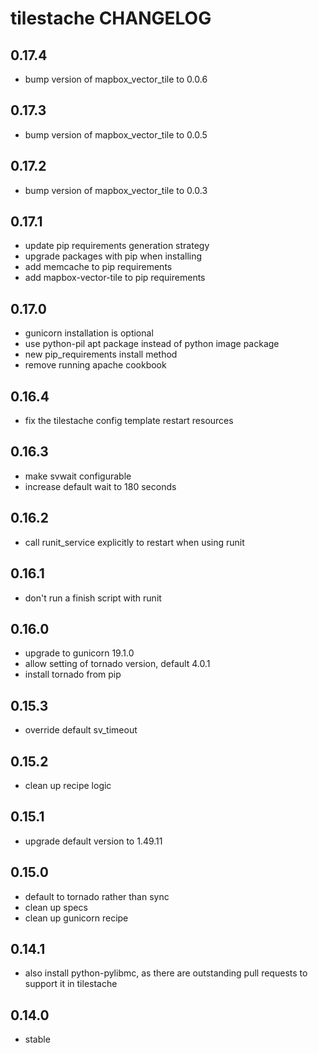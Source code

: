 tilestache CHANGELOG
===================

0.17.4
------
- bump version of mapbox_vector_tile to 0.0.6

0.17.3
------
- bump version of mapbox_vector_tile to 0.0.5

0.17.2
------
- bump version of mapbox_vector_tile to 0.0.3

0.17.1
------
- update pip requirements generation strategy
- upgrade packages with pip when installing
- add memcache to pip requirements
- add mapbox-vector-tile to pip requirements

0.17.0
------
- gunicorn installation is optional
- use python-pil apt package instead of python image package
- new pip_requirements install method
- remove running apache cookbook

0.16.4
------
- fix the tilestache config template restart resources

0.16.3
------
- make svwait configurable
- increase default wait to 180 seconds

0.16.2
------
- call runit_service explicitly to restart when using runit

0.16.1
------
- don't run a finish script with runit

0.16.0
------
- upgrade to gunicorn 19.1.0
- allow setting of tornado version, default 4.0.1
- install tornado from pip

0.15.3
------
- override default sv_timeout

0.15.2
------
- clean up recipe logic

0.15.1
------
- upgrade default version to 1.49.11

0.15.0
------
- default to tornado rather than sync
- clean up specs
- clean up gunicorn recipe

0.14.1
------
- also install python-pylibmc, as there are outstanding pull requests to support it in tilestache

0.14.0
------
- stable
